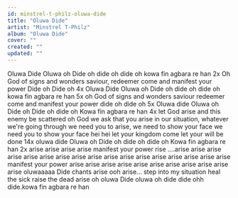 ```yaml
---
id: minstrel-t-philz-oluwa-dide
title: "Oluwa Dide"
artist: "Minstrel T-Philz"
album: "Oluwa Dide"
cover: ""
created: ""
updated: ""
---
```


Oluwa Dide Oluwa oh Dide oh
dide oh dide oh
kowa fin agbara re han 2x
 Oh God of signs and wonders
saviour, redeemer come and manifest your power
Dide oh Dide oh 4x
Oluwa  Dide Oluwa oh Dide oh
dide oh
dide oh
kowa fin agbara re han 5x
oh God of signs and wonders
saviour redeemer come and manifest your power
dide oh dide oh 5x
Oluwa dide Oluwa oh Dide oh
Dide oh
dide oh
Kowa fin agbara re han 4x
let God arise and this enemy be scattered
oh God we ask that you arise in our situation, whatever we're going through we need you to arise, we need to show your face we need you to show your face
hei hei
let your kingdom come
let your will be done 14x
oluwa dide Oluwa oh Dide oh
dide oh dide oh
Kowa fin agbara re han 2x
 arise arise arise arise
manifest your power
rise ....arise arise arise arise arise arise arise arise arise arise arise arise arise arise arise arise arise manifest your power arise arise arise arise arise arise arise arise arise arise arise
oluwaaaaa Dide chants
arise ooh arise... step into my situation
heal the sick
raise the dead
arise oh
oluwa Dide oluwa oh dide
dide ohh dide.kowa fin agbara re han
